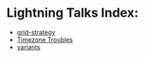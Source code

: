 # Lightning Talks Index:

- [grid-strategy](grid-strategy/) 
- [Timezone Troubles](timezones-lightning/)
- [variants](python-variants/)
